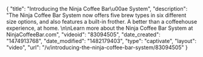 {
    "title": "Introducing the Ninja Coffee Bar\u00ae System",
    "description": "The Ninja Coffee Bar System now offers five brew types in six different size options, and also features a built-in frother. A better than a coffeehouse experience, at home. \n\nLearn more about the Ninja Coffee Bar System at NinjaCoffeeBar.com",
    "videoid": "83094505",
    "date_created": "1474913768",
    "date_modified": "1482179403",
    "type": "captivate",
    "layout": "video",
    "url": "\/v\/introducing-the-ninja-coffee-bar-system\/83094505"
}